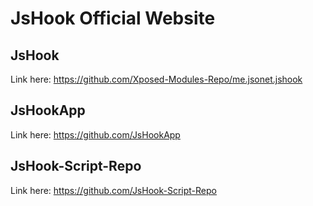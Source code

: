 # JsHook Official Website

## JsHook

Link here: <https://github.com/Xposed-Modules-Repo/me.jsonet.jshook>

## JsHookApp

Link here: <https://github.com/JsHookApp>

## JsHook-Script-Repo

Link here: <https://github.com/JsHook-Script-Repo>
